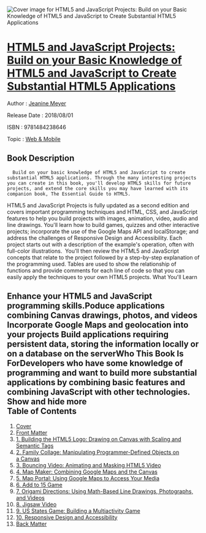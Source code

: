 ![Cover image for HTML5 and JavaScript Projects: Build on your Basic Knowledge of HTML5 and JavaScript to Create Substantial HTML5 Applications](https://imgdetail.ebookreading.net/cover/cover/web_mobile/EB9781484238646.jpg)

[HTML5 and JavaScript Projects: Build on your Basic Knowledge of HTML5 and JavaScript to Create Substantial HTML5 Applications](https://ebookreading.net/view/book/HTML5+and+JavaScript+Projects%3A+Build+on+your+Basic+Knowledge+of+HTML5+and+JavaScript+to+Create+Substantial+HTML5+Applications-EB9781484238646_1.html "HTML5 and JavaScript Projects: Build on your Basic Knowledge of HTML5 and JavaScript to Create Substantial HTML5 Applications")
====================================================================================================================

Author : [Jeanine Meyer](https://ebookreading.net/search/author/Jeanine+Meyer)

Release Date : 2018/08/01

ISBN : 9781484238646

Topic : [Web & Mobile](https://ebookreading.net/search/category/web-mobile)

Book Description
-----------------

      Build on your basic knowledge of HTML5 and JavaScript to create substantial HTML5 applications. Through the many interesting projects you can create in this book, you'll develop HTML5 skills for future projects, and extend the core skills you may have learned with its companion book, The Essential Guide to HTML5. 
HTML5 and JavaScript Projects is fully updated as a second edition and covers important programming techniques and HTML, CSS, and JavaScript features to help you build projects with images, animation, video, audio and line drawings. You'll learn how to build games, quizzes and other interactive projects; incorporate the use of the Google Maps API and localStorage; and address the challenges of Responsive Design and Accessibility.
Each project starts out with a description of the example's operation, often with full-color illustrations.  You'll then review the HTML5 and JavaScript concepts that relate to the project followed by a step-by-step explanation of the programming used. Tables are used to show the relationship of functions and provide comments for each line of code so that you can easily apply the techniques to your own HTML5 projects.​
What You'll Learn
 
Enhance your HTML5 and JavaScript programming skills.Poduce applications combining Canvas drawings, photos, and videos Incorporate Google Maps and geolocation into your projects Build applications requiring persistent data, storing the information locally or on a database on the serverWho This Book Is ForDevelopers who have some knowledge of programming and want to build more substantial applications by combining basic features and combining JavaScript with other technologies.
           Show and hide more                
Table of Contents
-----------------

1. [Cover](https://ebookreading.net/view/book/HTML5+and+JavaScript+Projects%3A+Build+on+your+Basic+Knowledge+of+HTML5+and+JavaScript+to+Create+Substantial+HTML5+Applications-EB9781484238646_1.html)
1. [Front Matter](https://ebookreading.net/view/book/HTML5+and+JavaScript+Projects%3A+Build+on+your+Basic+Knowledge+of+HTML5+and+JavaScript+to+Create+Substantial+HTML5+Applications-EB9781484238646_2.html)
1. [1. Building the HTML5 Logo: Drawing on Canvas with Scaling and Semantic Tags](https://ebookreading.net/view/book/HTML5+and+JavaScript+Projects%3A+Build+on+your+Basic+Knowledge+of+HTML5+and+JavaScript+to+Create+Substantial+HTML5+Applications-EB9781484238646_3.html)
1. [2. Family Collage: Manipulating Programmer-Defined Objects on a Canvas](https://ebookreading.net/view/book/HTML5+and+JavaScript+Projects%3A+Build+on+your+Basic+Knowledge+of+HTML5+and+JavaScript+to+Create+Substantial+HTML5+Applications-EB9781484238646_4.html)
1. [3. Bouncing Video: Animating and Masking HTML5 Video](https://ebookreading.net/view/book/HTML5+and+JavaScript+Projects%3A+Build+on+your+Basic+Knowledge+of+HTML5+and+JavaScript+to+Create+Substantial+HTML5+Applications-EB9781484238646_5.html)
1. [4. Map Maker: Combining Google Maps and the Canvas](https://ebookreading.net/view/book/HTML5+and+JavaScript+Projects%3A+Build+on+your+Basic+Knowledge+of+HTML5+and+JavaScript+to+Create+Substantial+HTML5+Applications-EB9781484238646_6.html)
1. [5. Map Portal: Using Google Maps to Access Your Media](https://ebookreading.net/view/book/HTML5+and+JavaScript+Projects%3A+Build+on+your+Basic+Knowledge+of+HTML5+and+JavaScript+to+Create+Substantial+HTML5+Applications-EB9781484238646_7.html)
1. [6. Add to 15 Game](https://ebookreading.net/view/book/HTML5+and+JavaScript+Projects%3A+Build+on+your+Basic+Knowledge+of+HTML5+and+JavaScript+to+Create+Substantial+HTML5+Applications-EB9781484238646_8.html)
1. [7. Origami Directions: Using Math-Based Line Drawings, Photographs, and Videos](https://ebookreading.net/view/book/HTML5+and+JavaScript+Projects%3A+Build+on+your+Basic+Knowledge+of+HTML5+and+JavaScript+to+Create+Substantial+HTML5+Applications-EB9781484238646_9.html)
1. [8. Jigsaw Video](https://ebookreading.net/view/book/HTML5+and+JavaScript+Projects%3A+Build+on+your+Basic+Knowledge+of+HTML5+and+JavaScript+to+Create+Substantial+HTML5+Applications-EB9781484238646_10.html)
1. [9. US States Game: Building a Multiactivity Game](https://ebookreading.net/view/book/HTML5+and+JavaScript+Projects%3A+Build+on+your+Basic+Knowledge+of+HTML5+and+JavaScript+to+Create+Substantial+HTML5+Applications-EB9781484238646_11.html)
1. [10. Responsive Design and Accessibility](https://ebookreading.net/view/book/HTML5+and+JavaScript+Projects%3A+Build+on+your+Basic+Knowledge+of+HTML5+and+JavaScript+to+Create+Substantial+HTML5+Applications-EB9781484238646_12.html)
1. [Back Matter](https://ebookreading.net/view/book/HTML5+and+JavaScript+Projects%3A+Build+on+your+Basic+Knowledge+of+HTML5+and+JavaScript+to+Create+Substantial+HTML5+Applications-EB9781484238646_13.html)
